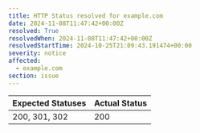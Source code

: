 ```yaml
---
title: HTTP Status resolved for example.com
date: 2024-11-08T11:47:42+00:00Z
resolved: True
resolvedWhen: 2024-11-08T11:47:42+00:00Z
resolvedStartTime: 2024-10-25T21:09:43.191474+00:00
severity: notice
affected:
  - example.com
section: issue
---
```


| Expected Statuses | Actual Status  |
|-------------------|----------------|
| 200, 301, 302 | 200 |
